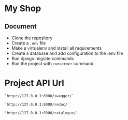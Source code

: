 # My Shop
## Document

- Clone the repository
- Create a `.env` file
- Make a virtualenv and install all requirements
- Create a database and add configuration to the .env file
- Run django migrate commands
- Run the project with `runserver` command

# Project API Url

    `http://127.0.0.1:8000/swagger/`
    
    `http://127.0.0.1:8000/redoc/`

    'http://127.0.0.1:8000/catalogue/'


